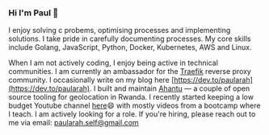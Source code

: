 
### Hi I'm Paul 👋
 I enjoy solving c probems, optimising processes and implementing solutions. I take pride in carefully documenting processes. My core skills include Golang, JavaScript, Python, Docker, Kubernetes, AWS and Linux.  

When I am not actively coding, I enjoy being active in technical communities. I am currently an ambassador for the [Traefik](https://traefik.io/) reverse proxy community. I occasionally write on my blog here [https://dev.to/paularah](https://dev.to/paularah). I built and maintain [Ahantu](https://github.com/Ahantu) — a couple of open source tooling for geolocation in Rwanda. I recently started keeping a low budget Youtube channel [here](https://www.youtube.com/channel/UCgLDHwAR153t_Yv2cIi3z0g)😄 with mostly videos from a bootcamp where I teach. I am actively looking for a role. If you're hiring, please reach out to me via email: [paularah.self@gmail.com](mailto:paularah.self@gmail.com) 




